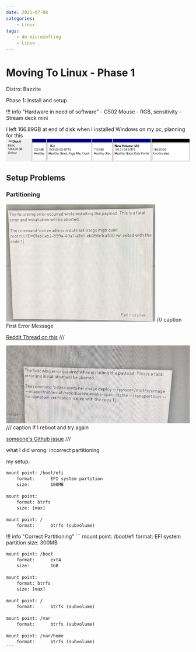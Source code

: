 ```yaml
---
date: 2025-07-08
categories:
    - Linux
tags:
    - de-microsofting
    - Linux
---
```

# Moving To Linux - Phase 1
Distro: Bazzite

Phase 1: Install and setup
<!-- more -->
!!! info "Hardware in need of software"
    - G502 Mouse - RGB, sensitivity
    - Stream deck mini

I left 166.89GB at end of disk when I installed Windows on my pc, planning for this
![alt text](ExtraSpace.png)

## Setup Problems
### Partitioning
![alt text](setupFail1.png)
/// caption
First Error Message

[Reddit Thread on this](https://www.reddit.com/r/Bazzite/comments/1f5hxhy/please_help_installation_issue_with_boot_loader/)
///

![alt text](setupFail2.png)
/// caption
If I reboot and try again

[someone's Github issue](https://github.com/ublue-os/bazzite/issues/1016)
///

what I did wrong: incorrect partitioning

my setup:
```
mount point: /boot/efi
    format:      EFI system partition
    size:        100MB

mount point:
    format: btrfs
    size: [max]

mount point: /
    format:      btrfs (subvolume)
```
!!! info "Correct Partitioning"
    ```
    mount point: /boot/efi
        format:      EFI system partition
        size:        300MB

    mount point: /boot
        format:      ext4
        size:        1GB

    mount point:
        format: btrfs
        size: [max]

    mount point: /
        format:      btrfs (subvolume)

    mount point: /var
        format:      btrfs (subvolume)

    mount point: /var/home
        format:      btrfs (subvolume)
    ```